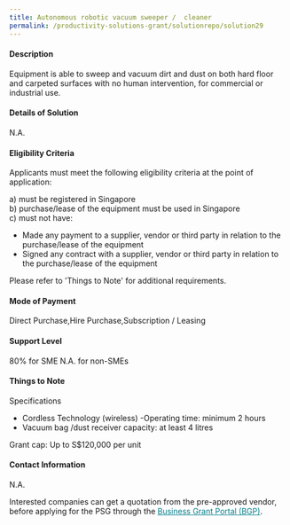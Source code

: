 ```yaml
---
title: Autonomous robotic vacuum sweeper /  cleaner
permalink: /productivity-solutions-grant/solutionrepo/solution29
---
```


#### Description

Equipment is able to sweep and vacuum dirt and dust on both hard floor and carpeted surfaces with no human intervention, for commercial or industrial use.

#### Details of Solution

N.A.

#### Eligibility Criteria

Applicants must meet the following eligibility criteria at the point of application:

a) must be registered in Singapore <br>
b) purchase/lease of the equipment must be used in Singapore <br>
c) must not have:
- Made any payment to a supplier, vendor or third party in relation to the purchase/lease of the equipment
- Signed any contract with a supplier, vendor or third party in relation to the purchase/lease of the equipment

Please refer to 'Things to Note' for additional requirements.

#### Mode of Payment
Direct Purchase,Hire Purchase,Subscription / Leasing

#### Support Level
80% for SME
N.A. for non-SMEs

#### Things to Note
Specifications
- Cordless Technology (wireless)
-Operating time: minimum 2 hours
- Vacuum bag /dust receiver capacity: at least 4 litres

Grant cap: Up to S$120,000 per unit

#### Contact Information
N.A.

Interested companies can get a quotation from the pre-approved vendor, before applying for the PSG through the <a target='_blank' style='color:#037e8a' href='https://www.businessgrants.gov.sg/'>Business Grant Portal (BGP)</a>.

